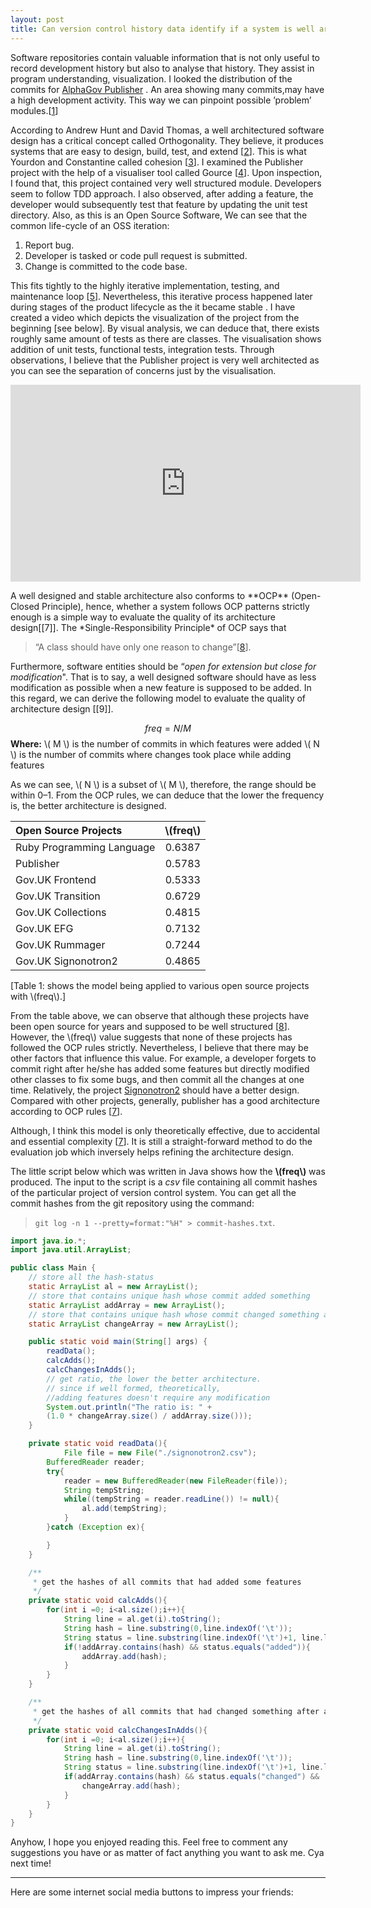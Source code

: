 ```yaml
---
layout: post
title: Can version control history data identify if a system is well architected?
---
```



Software repositories contain valuable information that is not only useful to record development history but also to analyse that history. They assist in program understanding, visualization. I looked the distribution of the commits for [AlphaGov Publisher](https://github.com/alphagov/publisher) . An area showing many commits,may have a high development activity. This way we can pinpoint possible ’problem’ modules.[[1]]

According to Andrew Hunt and David Thomas, a well architectured software design has a critical concept called Orthogonality. They believe, it produces systems that are easy to design, build, test, and extend [[2]]. This is what Yourdon and Constantine called cohesion [[3]]. I examined the Publisher project with the help of a visualiser tool called Gource [[4]]. Upon inspection, I found that, this project contained very well structured module. Developers seem to follow TDD approach. I also observed, after adding a feature, the developer would subsequently test that feature by updating the unit test directory. Also, as this is an Open Source Software, We can see that the common life-cycle of an OSS iteration:

 1. Report bug.
 2. Developer is tasked or code pull request is submitted.
 3. Change is committed to the code base.

This fits tightly to the highly iterative implementation, testing, and maintenance loop [[5]]. Nevertheless, this iterative process happened later during stages of the product lifecycle as the it became stable . I have created a video which depicts the visualization of the project from the beginning [see below]. By visual analysis, we can deduce that, there exists roughly same amount of tests as there are classes. The visualisation shows addition of unit tests, functional tests, integration tests. Through observations, I believe that the Publisher project is very well architected as you can see the separation of concerns just by the visualisation.
<p align="center">
<iframe width="560" height="315" src="https://www.youtube.com/embed/Nm8RbKennWg" frameborder="0" allowfullscreen></iframe>
</p>
A well designed and stable architecture also conforms to **OCP** (Open-Closed Principle), hence, whether a system follows OCP patterns strictly enough is a simple way to evaluate the quality of its architecture design[[7]]. The *Single-Responsibility Principle* of OCP says that 

> “A class should have only one reason to change”[[8]]. 

Furthermore, software entities should be “*open for extension but close for modification*". That is to say, a well designed software should have as less modification as possible when a new feature is supposed to be added. In this regard, we can derive the following model to evaluate the quality of architecture design [[9]].

$$
freq = N/M
$$
**Where:**
\\( M \\) is the number of commits in which features were added
\\( N \\) is the number of commits where changes took place while adding features

As we can see, \\( N \\) is a subset of \\( M \\), therefore, the range should be within 0–1. From the OCP rules, we can deduce that the lower the frequency is, the better architecture is designed.


| **Open Source Projects**      |**\\(freq\\)**  |
|:---------------------------|:------:|
| Ruby Programming Language | 0.6387 |
| Publisher                 | 0.5783 |
| Gov.UK Frontend           | 0.5333 |
| Gov.UK Transition         | 0.6729 |
| Gov.UK Collections        | 0.4815 |
| Gov.UK EFG                | 0.7132 |
| Gov.UK Rummager           | 0.7244 |
| Gov.UK Signonotron2       | 0.4865 |
[Table 1: shows the model being applied to various open source projects with \\(freq\\).]


From the table above, we can observe that although these projects have been open source for years and supposed to be well structured [[8]]. However, the \\(freq\\) value suggests that none of these projects has followed the OCP rules strictly. Nevertheless, I believe that there may be other factors that influence this value. For example, a developer forgets to commit right after he/she has added some features but directly modified other classes to fix some bugs, and then commit all the changes at one time. Relatively, the project [Signonotron2](https://github.com/alphagov/signonotron2) should have a better design. Compared with other projects, generally, publisher has a good architecture according to OCP rules [[7]].

Although, I think this model is only theoretically effective, due to accidental and essential complexity [[7]]. It is still a straight-forward method to do the evaluation job which inversely helps refining the architecture design.

The little script below which was written in Java shows how the **\\(freq\\)** was produced. The input to the script is a *csv* file containing all commit hashes of the particular project of version control system. You can get all the commit hashes from the git repository using the command:
> `git log -n 1 --pretty=format:"%H" > commit-hashes.txt`.


```java
import java.io.*;
import java.util.ArrayList;

public class Main {
    // store all the hash-status
    static ArrayList al = new ArrayList(); 
    // store that contains unique hash whose commit added something
    static ArrayList addArray = new ArrayList();
    // store that contains unique hash whose commit changed something after
    static ArrayList changeArray = new ArrayList();

    public static void main(String[] args) {
        readData();
        calcAdds();
        calcChangesInAdds();
        // get ratio, the lower the better architecture.
        // since if well formed, theoretically, 
        //adding features doesn't require any modification
        System.out.println("The ratio is: " + 
        (1.0 * changeArray.size() / addArray.size()));
    }

    private static void readData(){
            File file = new File("./signonotron2.csv");
        BufferedReader reader;
        try{
            reader = new BufferedReader(new FileReader(file));
            String tempString;
            while((tempString = reader.readLine()) != null){
                al.add(tempString);
            }
        }catch (Exception ex){

        }
    }

    /**
     * get the hashes of all commits that had added some features
     */
    private static void calcAdds(){
        for(int i =0; i<al.size();i++){
            String line = al.get(i).toString();
            String hash = line.substring(0,line.indexOf('\t'));
            String status = line.substring(line.indexOf('\t')+1, line.length());
            if(!addArray.contains(hash) && status.equals("added")){
                addArray.add(hash);
            }
        }
    }

    /**
     * get the hashes of all commits that had changed something after adding features
     */
    private static void calcChangesInAdds(){
        for(int i =0; i<al.size();i++){
            String line = al.get(i).toString();
            String hash = line.substring(0,line.indexOf('\t'));
            String status = line.substring(line.indexOf('\t')+1, line.length());
            if(addArray.contains(hash) && status.equals("changed") && !changeArray.contains(hash)){
                changeArray.add(hash);
            }
        }
    }
}
```

Anyhow, I hope you enjoyed reading this. Feel free to comment any suggestions you have or as matter of fact anything you want to ask me. Cya next time!

  [1]: http://swerl.tudelft.nl/twiki/pub/Main/KoenEgelink/Masters_Thesis_Koen_Egelink_PUBLIC_BANNER.pdf "K. Egelink, Multi-Version Software Analysis to Detect Architectural Mismatches."
  [2]: http://www.amazon.co.uk/The-Pragmatic-Programmer-Andrew-Hunt/dp/020161622X "A. Hunt and D. Thomas, The Pragmatic Programmer: From Journeyman to Master."
  [3]: http://dl.acm.org/citation.cfm?id=578522 "Structured design : fundamentals of a discipline of computer program and systems design"
  [4]: https://github.com/acaudwell/Gource "Gource"
  [5]: http://dl.acm.org/citation.cfm?id=2656440 "Software architecture model driven reverse engineering approach to open source software development"
  [6]: https://www.youtube.com/watch?v=Nm8RbKennWg "Gource on publisher alphagov"
  [7]: https://worrydream.com/refs/Brooks-NoSilverBullet.pdf "Essence and accidents of software engineering"
  [8]: https://www.gov.uk/service-manual/making-software/open-source.html "Using open source software"
  
---
Here are some internet social media buttons to impress your friends: 
